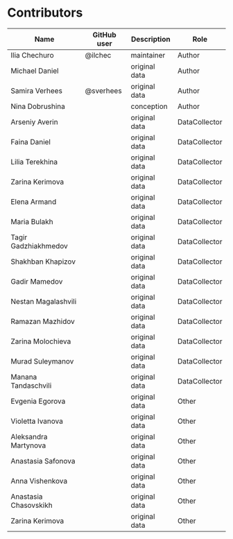# Contributors

Name | GitHub user | Description | Role
--- | --- | --- | ---
Ilia Chechuro | @ilchec | maintainer | Author
Michael Daniel | | original data | Author
Samira Verhees | @sverhees | original data | Author
Nina Dobrushina | | conception | Author
Arseniy Averin | | original data | DataCollector
Faina Daniel | | original data | DataCollector
Lilia Terekhina | | original data | DataCollector
Zarina Kerimova | | original data | DataCollector
Elena Armand | | original data | DataCollector
Maria Bulakh | | original data | DataCollector
Tagir Gadzhiakhmedov | | original data | DataCollector
Shakhban Khapizov | | original data | DataCollector
Gadir Mamedov | | original data | DataCollector
Nestan Magalashvili | | original data | DataCollector
Ramazan Mazhidov | | original data | DataCollector
Zarina Molochieva | | original data | DataCollector
Murad Suleymanov | | original data | DataCollector
Manana Tandaschvili | | original data | DataCollector
Evgenia Egorova | | original data | Other
Violetta Ivanova | | original data | Other
Aleksandra Martynova  | | original data | Other
Anastasia Safonova  | | original data | Other
Anna Vishenkova | | original data | Other
Anastasia Chasovskikh  | | original data | Other
Zarina Kerimova | | original data | Other
